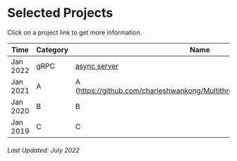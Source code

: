 # Selected Projects

Click on a project link to get more information.


Time|Category|Name
--------|----------------------------------|-----------------------------------------------------------------------------------
Jan 2022|gRPC                              |[async server](https://charleshwankong.github.io/Kaggle-and-Machine-Learning/)
Jan 2021|A|A (https://github.com/charleshwankong/MultithreadedDistributedFilesystem)
Jan 2020|B|B
Jan 2019|C|C


###### Last Updated: July 2022
